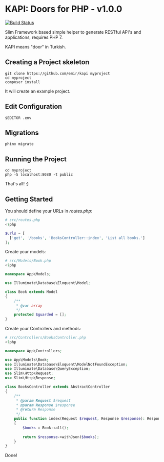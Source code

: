 # KAPI: Doors for PHP - v1.0.0

[![Build Status](https://travis-ci.org/emir/kapi.svg?branch=master)](https://travis-ci.org/emir/kapi.svg?branch=master)

Slim Framework based simple helper to generate RESTful API's and applications, requires PHP 7.

KAPI means "door" in Turkish.

## Creating a Project skeleton

    git clone https://github.com/emir/kapi myproject
    cd myproject
    composer install

It will create an example project.

## Edit Configuration

    $EDITOR .env

## Migrations

    phinx migrate

## Running the Project

    cd myproject
    php -S localhost:8080 -t public

That's all! :)

## Getting Started

You should define your URLs in *routes.php*:

```php
# src/routes.php
<?php

$urls = [
  ['get', '/books', 'BooksController::index', 'List all books.']
];
```

Create your models:

```php
# src/Models/Book.php
<?php

namespace App\Models;

use Illuminate\Database\Eloquent\Model;

class Book extends Model
{
    /**
     * @var array
     */
    protected $guarded = [];
}
```

Create your Controllers and methods:

```php
# src/Controllers/BooksController.php
<?php

namespace App\Controllers;

use App\Models\Book;
use Illuminate\Database\Eloquent\ModelNotFoundException;
use Illuminate\Database\QueryException;
use Slim\Http\Request;
use Slim\Http\Response;

class BooksController extends AbstractController
{
    /**
     * @param Request $request
     * @param Response $response
     * @return Response
     */
    public function index(Request $request, Response $response): Response
    {
        $books = Book::all();
        
        return $response->withJson($books);
    }
}
```

Done!
